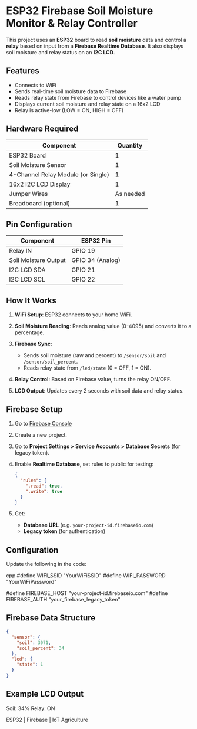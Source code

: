 # ESP32 Firebase Soil Moisture Monitor & Relay Controller

This project uses an **ESP32** board to read **soil moisture** data and control a **relay** based on input from a **Firebase Realtime Database**. It also displays soil moisture and relay status on an **I2C LCD**.

##  Features

* Connects to WiFi
*  Sends real-time soil moisture data to Firebase
*  Reads relay state from Firebase to control devices like a water pump
*  Displays current soil moisture and relay state on a 16x2 LCD
*  Relay is active-low (LOW = ON, HIGH = OFF)

##  Hardware Required

| Component                          | Quantity  |
| ---------------------------------- | --------- |
| ESP32 Board                        | 1         |
| Soil Moisture Sensor               | 1         |
| 4-Channel Relay Module (or Single) | 1         |
| 16x2 I2C LCD Display               | 1         |
| Jumper Wires                       | As needed |
| Breadboard (optional)              | 1         |


##  Pin Configuration

| Component            | ESP32 Pin        |
| -------------------- | ---------------- |
| Relay IN             | GPIO 19          |
| Soil Moisture Output | GPIO 34 (Analog) |
| I2C LCD SDA          | GPIO 21          |
| I2C LCD SCL          | GPIO 22          |


##  How It Works

1. **WiFi Setup**: ESP32 connects to your home WiFi.
2. **Soil Moisture Reading**: Reads analog value (0-4095) and converts it to a percentage.
3. **Firebase Sync**:

   * Sends soil moisture (raw and percent) to `/sensor/soil` and `/sensor/soil_percent`.
   * Reads relay state from `/led/state` (0 = OFF, 1 = ON).
4. **Relay Control**: Based on Firebase value, turns the relay ON/OFF.
5. **LCD Output**: Updates every 2 seconds with soil data and relay status.


##  Firebase Setup

1. Go to [Firebase Console](https://console.firebase.google.com/)
2. Create a new project.
3. Go to **Project Settings > Service Accounts > Database Secrets** (for legacy token).
4. Enable **Realtime Database**, set rules to public for testing:

   ```json
   {
     "rules": {
       ".read": true,
       ".write": true
     }
   }

5. Get:

   * **Database URL** (e.g. `your-project-id.firebaseio.com`)
   * **Legacy token** (for authentication)



##  Configuration

Update the following in the code:

cpp
#define WIFI_SSID "YourWiFiSSID"
#define WIFI_PASSWORD "YourWiFiPassword"

#define FIREBASE_HOST "your-project-id.firebaseio.com"
#define FIREBASE_AUTH "your_firebase_legacy_token"




## Firebase Data Structure

```json
{
  "sensor": {
    "soil": 3071,
    "soil_percent": 34
  },
  "led": {
    "state": 1
  }
}
```

##  Example LCD Output
Soil: 34%
Relay: ON

ESP32 | Firebase | IoT Agriculture
